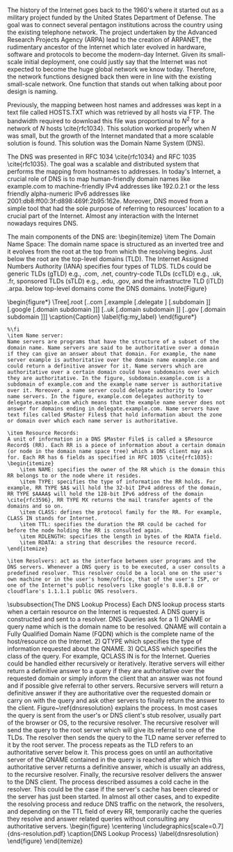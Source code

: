 The history of the Internet goes back to the 1960's where it started out as a military project funded by the United States Department of Defense. The goal was to connect several pentagon institutions across the country using the existing telephone network. The project undertaken by the Advanced Research Projects Agency (ARPA) lead to the creation of ARPANET, the rudimentary ancestor of the Internet which later evolved in hardware, software and protocols to become the modern-day Internet. Given its small-scale initial deployment, one could justly say that the Internet was not expected to become the huge global network we know today. Therefore, the network functions designed back then were in line with the existing small-scale network. One function that stands out when talking about poor design is naming.

Previously, the mapping between host names and addresses was kept in a text file called HOSTS.TXT which was retrieved by all hosts via FTP. The bandwidth required to download this file was proportional to $N^2$ for a network of $N$ hosts \cite{rfc1034}. This solution worked properly when $N$ was small, but the growth of the Internet mandated that a more scalable solution is found. This solution was the Domain Name System (DNS). 

The DNS was presented in RFC 1034 \cite{rfc1034} and RFC 1035 \cite{rfc1035}. The goal was a scalable and distributed system that performs the mapping from hostnames to addresses. In today's Internet, a crucial role of DNS is to map human-friendly domain names like example.com to machine-friendly IPv4 addresses like 192.0.2.1 or the less friendly alpha-numeric IPv6 addresses like 2001:db8:ff00:3f:d898:469f:2b95:162e. Moreover, DNS moved from a simple tool that had the sole purpose of referring to resources' location to a crucial part of the Internet. Almost any interaction with the Internet nowadays requires DNS. 

The main components of the DNS are:
\begin{itemize}
    \item The Domain Name Space:
    The domain name space is structured as an inverted tree and it evolves from the root at the top from which the resolving begins. Just below the root are the top-level domains (TLD). The Internet Assigned Numbers Authority (IANA) specifies four types of TLDS. TLDs could be generic TLDs (gTLD) e.g., .com, .net, country-code TLDs (ccTLD) e.g., .uk, .fr, sponsored TLDs (sTLD) e.g., .edu, .gov, and the infrastructre TLD (iTLD) .arpa. below top-level domains come the DNS domains. \note{Figure}
    
\begin{figure*}
    \Tree[.root 
            [..com [.example 
                    [.delegate ] 
                    [.subdomain ]]
                [.google [.domain subdomain ]]]
            [..uk [.domain subdomain ]]
            [..gov [.domain subdomain ]]]
    \caption{Caption}
    \label{fig:my_label}
\end{figure*}
    
    %\fi
    \item Name server:
    Name servers are programs that have the structure of a subset of the domain name. Name servers are said to be authoritative over a domain if they can give an answer about that domain. For example, the name server example is authoritative over the domain name example.com and could return a definitive answer for it. Name servers which are authoritative over a certain domain could have subdomains over which they are authoritative. In the figure, subdomain.example.com is a subdomain of example.com and the example name server is authoritative over it. Moreover, a name server could delegate authority to lower name servers. In the figure, example.com delegates authority to delegate.example.com which means that the example name server does not answer for domains ending in delegate.example.com. Name servers have text files called $Master Files$ that hold information about the zone or domain over which each name server is authoritative.
    
    \item Resource Records:
    A unit of information in a DNS $Master File$ is called a $Resource Record$ (RR). Each RR is a piece of information about a certain domain (or node in the domain name space tree) which a DNS client may ask for. Each RR has 6 fields as specified in RFC 1035 \cite{rfc1035}:
    \begin{itemize}
        \item NAME: specifies the owner of the RR which is the domain this RR belongs to or the node where it resides.
        \item TYPE: specifies the type of information the RR holds. For example, RR TYPE $A$ will hold the 32-bit IPv4 address of the domain, RR TYPE $AAAA$ will hold the 128-bit IPv6 address of the domain \cite{rfc3596}, RR TYPE MX returns the mail transfer agents of the domains and so on. 
        \item CLASS: defines the protocol family for the RR. For example, CLASS IN stands for Internet.
        \item TTL: specifies the duration the RR could be cached for before the node holding the RR is consulted again. 
        \item RDLENGTH: specifies the length in bytes of the RDATA field.
        \item RDATA: a string that describes the resource record.
    \end{itemize}
    
    \item Resolvers: act as the interface between user programs and the DNS servers. Whenever a DNS query is to be executed, a user consults a predefined resolver. This resolver could be a local one on the user's own machine or in the user's home/office, that of the user's ISP, or one of the Internet's public resolvers like google's 8.8.8.8 or cloudflare's 1.1.1.1 public DNS resolvers. 
    
\subsubsection{The DNS Lookup Process}
Each DNS lookup process starts when a certain resource on the Internet is requested. A DNS query is constructed and sent to a resolver. DNS Queries ask for a 1) QNAME or query name which is the domain name to be resolved. QNAME will contain a Fully Qualified Domain Name (FQDN) which is the complete name of the host/resource on the Internet. 2) QTYPE which specifies the type of information requested about the QNAME. 3) QCLASS which specifies the class of the query. For example, QCLASS IN is for the Internet. Queries could be handled either recursively or iteratively. Iterative servers will either return a definitive answer to a query if they are authoritative over the requested domain or simply inform the client that an answer was not found and if possible give referral to other servers. Recursive servers will return a definitive answer if they are authoritative over the requested domain or carry on with the query and ask other servers to finally return the answer to the client. Figure~\ref{dnsresolution} explains the process. In most cases the query is sent from the user's or DNS client's stub resolver, usually part of the browser or OS, to the recursive resolver. The recursive resolver will send the query to the root server which will give its referral to one of the TLDs. The resolver then sends the query to the TLD name server referred to it by the root server. The process repeats as the TLD refers to an authoritative server below it. This process goes on until an authoritative server of the QNAME contained in the query is reached after which this authoritative server returns a definitive answer, which is usually an address, to the recursive resolver. Finally, the recursive resolver delivers the answer to the DNS client. The process described assumes a cold cache in the resolver. This could be the case if the server's cache has been cleared or the server has just been started. In almost all other cases, and to expedite the resolving process and reduce DNS traffic on the network, the resolvers, and depending on the TTL field of every RR, temporarily cache the queries they resolve and answer related queries without consulting any authoritative servers.
\begin{figure}
    \centering
    \includegraphics[scale=0.7]{dns-resolution.pdf}
    \caption{DNS Lookup Process}
    \label{dnsresolution}
\end{figure}
\end{itemize}
